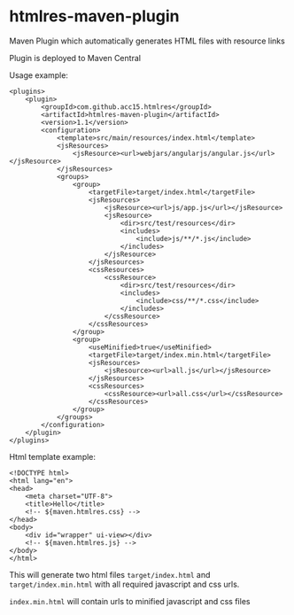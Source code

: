 # htmlres-maven-plugin
Maven Plugin which automatically generates HTML files with resource links

Plugin is deployed to Maven Central

Usage example:

    <plugins>
        <plugin>
            <groupId>com.github.acc15.htmlres</groupId>
            <artifactId>htmlres-maven-plugin</artifactId>
            <version>1.1</version>
            <configuration>
                <template>src/main/resources/index.html</template>
                <jsResources>
                    <jsResource><url>webjars/angularjs/angular.js</url></jsResource>
                </jsResources>
                <groups>
                    <group>
                        <targetFile>target/index.html</targetFile>
                        <jsResources>
                            <jsResource><url>js/app.js</url></jsResource>
                            <jsResource>
                                <dir>src/test/resources</dir>
                                <includes>
                                    <include>js/**/*.js</include>
                                </includes>
                            </jsResource>
                        </jsResources>
                        <cssResources>
                            <cssResource>
                                <dir>src/test/resources</dir>
                                <includes>
                                    <include>css/**/*.css</include>
                                </includes>
                            </cssResource>
                        </cssResources>
                    </group>
                    <group>
                        <useMinified>true</useMinified>
                        <targetFile>target/index.min.html</targetFile>
                        <jsResources>
                            <jsResource><url>all.js</url></jsResource>
                        </jsResources>
                        <cssResources>
                            <cssResource><url>all.css</url></cssResource>
                        </cssResources>
                    </group>
                </groups>
            </configuration>
        </plugin>
    </plugins>

Html template example:

    <!DOCTYPE html>
    <html lang="en">
    <head>
        <meta charset="UTF-8">
        <title>Hello</title>
        <!-- ${maven.htmlres.css} -->
    </head>
    <body>
        <div id="wrapper" ui-view></div>
        <!-- ${maven.htmlres.js} -->
    </body>
    </html>

This will generate two html files `target/index.html` and `target/index.min.html` with
all required javascript and css urls.

`index.min.html` will contain urls to minified javascript and css files